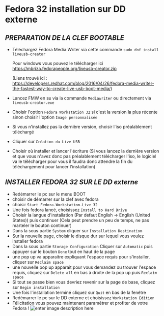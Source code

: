 ﻿# Fedora 32 installation sur DD externe


## ***PREPARATION DE LA CLEF BOOTABLE***

 - Téléchargez Fedora Media Writer via cette commande `sudo dnf install
   liveusb-creator`
   
   Pour windows vous pouvez le télécharger ici
   https://mbriza.fedorapeople.org/liveusb-creator.zip
   
   (Liens trouvé ici :
   https://developers.redhat.com/blog/2016/04/26/fedora-media-writer-the-fastest-way-to-create-live-usb-boot-media/)
 - Lancez FMW en su via la commande `Mediawriter` ou directement via `liveusb-creator.exe`
 - Choisir l'option `Fedora Workstation 32` si c'est la version la plus récente sinon choisir l'option `Image personnalisée`
 - Si vous n'installez pas la dernière version, choisir l'iso préalablement téléchargé
 - Cliquer sur `Création du Live USB`
 - Choisir où installer et lancer l'écriture (Si vous lancez la dernière version et que vous n'avez donc pas préalablement télécharger l'iso, le logiciel va le télécharger pour vous il faudra donc attendre la fin du téléchargement pour lancer l'installation)


## ***INSTALLER FEDORA 32 SUR LE DD externe***

 - Redémarrer le pc sur le menu BOOT
 - choisir de démarrer sur la clef avec fedora
 - choisir `Start Fedora-Workstation-Live 32`
 - Une fois fedora lancé, choisissez `Install to Hard Drive`
 - Choisir la langue d'installation (Par defaut English -> English (United States)) puis continuer (Cela peut prendre un peu de temps, ne pas marteler le bouton continuer)
 - Dans la sous partie `System` cliquer sur `Installation Destination`
 - Sur la nouvelle page, choisir le disque dur sur lequel vous voulez installer fedora
 - Dans la sous partie `Storage Configuration` Cliquer sur `Automatic` puis appuyer sur le bouton `Done` tout en haut de la page
 - une pop up va apparaitre expliquant l'espace requis pour s'installer, cliquer sur `Reclaim space`
 - une nouvelle pop up apparait pour vous demandez ou trouver l'espace requis, cliquez sur `Delete all` en bas à droite de la pop up puis `Reclaim space` 
 - Si tout se passe bien vous devriez revenir sur la page de base, cliquez sur `Begin installation`
 - Une fois l'installation terminé cliquez sur `Quit` en bas de la fenêtre
 - Redémarrer le pc sur le DD externe et choisissez `Workstation Edition`
 - Félicitation vous pouvez maintenant paramétrer et profiter de votre Fedora !
 ![enter image description here](https://media.giphy.com/media/xT0xezQGU5xCDJuCPe/giphy.gif)
